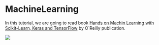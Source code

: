 # MachineLearning
In this tutorial, we are going to read book [Hands on Machin Learning with Scikit-Learn, Keras and TensorFlow](https://www.knowledgeisle.com/wp-content/uploads/2019/12/2-Aur%C3%A9lien-G%C3%A9ron-Hands-On-Machine-Learning-with-Scikit-Learn-Keras-and-Tensorflow_-Concepts-Tools-and-Techniques-to-Build-Intelligent-Systems-O%E2%80%99Reilly-Media-2019.pdf) by O`Reilly publication.

![](https://images-na.ssl-images-amazon.com/images/I/71P4atQpTbL.jpg)
